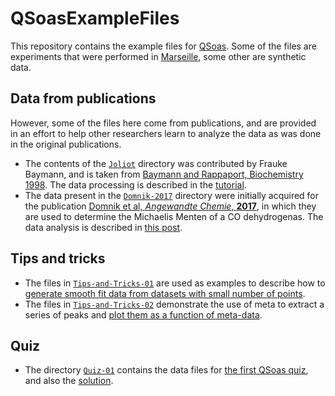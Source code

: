 # QSoasExampleFiles

This repository contains the example files for
[QSoas](https://github.com/fourmond/QSoas). Some of the files are
experiments that were performed in
[Marseille](https://bip.cnrs.fr/groups/bip06/), some other are
synthetic data.

## Data from publications

However, some of the files here come from publications, and are
provided in an effort to help other researchers learn to analyze the
data as was done in the original publications.

 * The contents of the [`Joliot`](/fourmond/QSoasExampleFiles/tree/data/Joliot/) directory was contributed by Frauke
   Baymann, and is taken from
   [Baymann and Rappaport, Biochemistry 1998](http://dx.doi.org/10.1021/bi980963z). The
   data processing is described in the
   [tutorial](https://bip.cnrs.fr/groups/bip06/software/tutorial/#tuto-joliot).
 * The data present in the [`Domnik-2017`](/fourmond/QSoasExampleFiles/tree/data/Domnik-2017/) directory
   were initially acquired for the publication
   [Domnik et al, *Angewandte Chemie*, **2017**](https://dx.doi.org/10.1002/anie.201709261),
   in which they are used to determine the Michaelis Menten of a CO
   dehydrogenas. The data analysis is described in
   [this post](https://vince-debian.blogspot.com/2020/09/tutorial-analyze-km-data-of-codhs.html).

## Tips and tricks

 * The files in [`Tips-and-Tricks-01`](/fourmond/QSoasExampleFiles/tree/data/Tips-and-Tricks-01/) are used
   as examples to describe how to
   [generate smooth fit data from datasets with small number of points](https://vince-debian.blogspot.com/2020/10/qsoas-tips-and-tricks-generating-smooth.html).
 * The files in [`Tips-and-Tricks-02`](/fourmond/QSoasExampleFiles/tree/data/Tips-and-Tricks-02/)
   demonstrate the use of meta to extract a series of peaks and [plot
   them as a function of meta-data](https://vince-debian.blogspot.com/2020/11/qsoas-tips-and-tricks-using-meta-data.html).
 

## Quiz

 * The directory [`Quiz-01`](/fourmond/QSoasExampleFiles/tree/data/Quiz-01/) contains the data files for
   [the first QSoas quiz](https://vince-debian.blogspot.com/2020/10/qsoas-quiz-1-averaging-spectra.html),
   and also the [solution](https://vince-debian.blogspot.com/2020/11/solution-for-qsoas-quiz-1-averaging.html).
